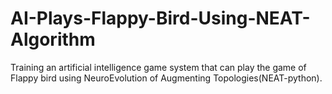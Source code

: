 # AI-Plays-Flappy-Bird-Using-NEAT-Algorithm

Training an artificial intelligence game system that can play the game of Flappy bird using NeuroEvolution of Augmenting Topologies(NEAT-python).
